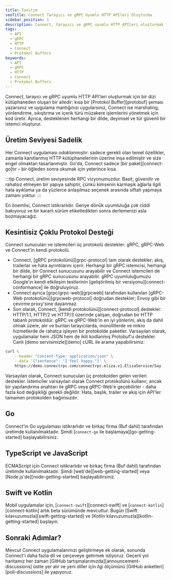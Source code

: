 ```yaml
---
title: Tanıtım
seoTitle: Connect Tarayıcı ve gRPC Uyumlu HTTP APIleri Oluşturma
sidebar_position: 1
description: Connect, tarayıcı ve gRPC uyumlu HTTP APIleri oluşturmak için tasarlanmış bir kütüphane setidir. Yalnızca gerekli olan temel özellikler üzerinde inşa edilmiştir.
tags: 
  - API
  - gRPC
  - HTTP
  - Connect
  - Protokol Buffers
keywords: 
  - API
  - gRPC
  - HTTP
  - Connect
  - Protokol Buffers
---
```

Connect, tarayıcı ve gRPC uyumlu HTTP API'leri oluşturmak için bir dizi kütüphaneden oluşan bir ailedir: kısa bir [Protokol Buffer][protobuf] şeması yazarsınız ve uygulama mantığınızı uygularsınız, Connect ise marshaling, yönlendirme, sıkıştırma ve içerik türü müzakere işlemlerini yönetmek için kod üretir. Ayrıca, desteklenen herhangi bir dilde, deyimsel ve tür güvenli bir istemci oluşturur.

## Üretim Seviyesi Sadelik

Her Connect uygulaması _odaklanmıştır_: sadece gerekli olan temel özellikler, zamanla kanıtlanmış HTTP kütüphanelerinin üzerine inşa edilmiştir ve size engel olmaktan tasarlanmıştır. Go'da, Connect sadece [bir paket][connect-go]tır – bir öğleden sonra okumak için yeterince kısa.

:::tip
Connect, üretim seviyesinde RPC vizyonumuzdur. Basit, güvenilir ve rahatsız etmeyen bir yapıya sahiptir, çünkü kimsenin karmaşık ağlarla ilgili hata ayıklama ya da yüzlerce anlaşılmaz seçenek arasında siftah yapmaya zamanı yoktur.
:::

En önemlisi, Connect istikrarlıdır. Geriye dönük uyumluluğa _çok_ ciddi bakıyoruz ve bir kararlı sürüm etiketledikten sonra derlemenizi asla bozmayacağız.

## Kesintisiz Çoklu Protokol Desteği

Connect sunucuları ve istemcileri üç protokolü destekler: gRPC, gRPC-Web ve Connect'in kendi protokolü.

- Connect, [gRPC protokolünü][grpc-protocol] tam olarak destekler; akış, trailerlar ve hata ayrıntılarını içerir. Herhangi bir gRPC istemcisi, herhangi bir dilde, bir Connect sunucusunu arayabilir ve Connect istemcileri de herhangi bir gRPC sunucusunu arayabilir. gRPC uyumluluğumuzu Google'ın kendi etkileşim testlerinin [geliştirilmiş bir versiyonu][connect-conformance] ile doğruluyoruz.
- Connect ayrıca [grpc/grpc-web][grpcweb] tarafından kullanılan [gRPC-Web protokolünü][grpcweb-protocol] doğrudan destekler; Envoy gibi bir çevirme proxy'sine dayanmaz.
- Son olarak, Connect, [kendi protokolünü][connect-protocol] destekler: HTTP/1.1, HTTP/2 ve HTTP/3 üzerinde çalışan, doğrudan bir HTTP tabanlı protokoldür. gRPC ve gRPC-Web'in en iyi yönlerini, akış da dahil olmak üzere, alır ve bunları tarayıcılarda, monolitlerde ve mikro hizmetlerde de rahatça işleyen bir protokolde paketler. Varsayılan olarak, uygulamalar hem JSON hem de ikili kodlanmış Protobuf'u destekler. Canlı [demo servisimizle][demo] cURL ile arama yapabilirsiniz:

```bash
curl \
    --header "Content-Type: application/json" \
    --data '{"sentence": "I feel happy."}' \
    https://demo.connectrpc.com/connectrpc.eliza.v1.ElizaService/Say
```

Varsayılan olarak, Connect sunucuları üç protokolden gelen verileri destekler. İstemciler varsayılan olarak Connect protokolünü kullanır, ancak bir yapılandırma anahtarı ile gRPC veya gRPC-Web'e geçebilirler - daha fazla kod değişikliği gerekli değildir. Hata, başlık, trailer ve akış için API'ler tamamen protokolden bağımsızdır.

## Go

Connect'in Go uygulaması istikrarlıdır ve birkaç firma (Buf dahil) tarafından üretimde kullanılmaktadır. Şimdi [`connect-go` ile başlamaya][go-getting-started] başlayabilirsiniz.

## TypeScript ve JavaScript

ECMAScript için Connect istikrarlıdır ve birkaç firma (Buf dahil) tarafından üretimde kullanılmaktadır. Şimdi [web'de][web-getting-started] veya [Node.js'de][node-getting-started] başlayabilirsiniz.

## Swift ve Kotlin

Mobil uygulamalar için, [`connect-swift`][connect-swift] ve [`connect-kotlin`][connect-kotlin] artık beta sürümünde mevcuttur. Bugün [Swift kılavuzumuzla][swift-getting-started] ve [Kotlin kılavuzumuzla][kotlin-getting-started] başlayın.

## Sonraki Adımlar?

Mevcut Connect uygulamalarımızı geliştirmeye ek olarak, sonunda Connect'i daha fazla dil ve çerçeveye getirmek istiyoruz. Geçerli yol haritamız her zaman [GitHub tartışmalarımızda][announcement-discussions] üstte yer alır ve yeni diller için ilgi ölçümünü [GitHub anketleri][poll-discussions] ile yapıyoruz.